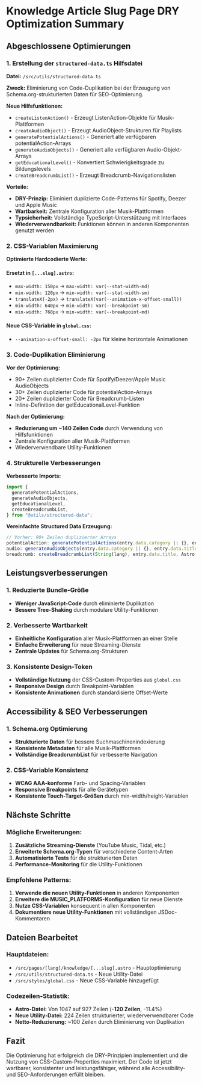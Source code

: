 # Knowledge Article Slug Page DRY Optimization Summary

## Abgeschlossene Optimierungen

### 1. Erstellung der `structured-data.ts` Hilfsdatei

**Datei:** `/src/utils/structured-data.ts`

**Zweck:** Eliminierung von Code-Duplikation bei der Erzeugung von Schema.org-strukturierten Daten
für SEO-Optimierung.

**Neue Hilfsfunktionen:**

- `createListenAction()` - Erzeugt ListenAction-Objekte für Musik-Plattformen
- `createAudioObject()` - Erzeugt AudioObject-Strukturen für Playlists
- `generatePotentialActions()` - Generiert alle verfügbaren potentialAction-Arrays
- `generateAudioObjects()` - Generiert alle verfügbaren Audio-Objekt-Arrays
- `getEducationalLevel()` - Konvertiert Schwierigkeitsgrade zu Bildungslevels
- `createBreadcrumbList()` - Erzeugt Breadcrumb-Navigationslisten

**Vorteile:**

- **DRY-Prinzip:** Eliminiert duplizierte Code-Patterns für Spotify, Deezer und Apple Music
- **Wartbarkeit:** Zentrale Konfiguration aller Musik-Plattformen
- **Typsicherheit:** Vollständige TypeScript-Unterstützung mit Interfaces
- **Wiederverwendbarkeit:** Funktionen können in anderen Komponenten genutzt werden

### 2. CSS-Variablen Maximierung

**Optimierte Hardcodierte Werte:**

#### Ersetzt in `[...slug].astro`:

- `max-width: 150px` → `max-width: var(--stat-width-md)`
- `min-width: 120px` → `min-width: var(--stat-width-sm)`
- `translateX(-2px)` → `translateX(var(--animation-x-offset-small))`
- `min-width: 640px` → `min-width: var(--breakpoint-sm)`
- `min-width: 768px` → `min-width: var(--breakpoint-md)`

#### Neue CSS-Variable in `global.css`:

- `--animation-x-offset-small: -2px` für kleine horizontale Animationen

### 3. Code-Duplikation Eliminierung

**Vor der Optimierung:**

- 90+ Zeilen duplizierter Code für Spotify/Deezer/Apple Music AudioObjects
- 30+ Zeilen duplizierter Code für potentialAction-Arrays
- 20+ Zeilen duplizierter Code für Breadcrumb-Listen
- Inline-Definition der getEducationalLevel-Funktion

**Nach der Optimierung:**

- **Reduzierung um ~140 Zeilen Code** durch Verwendung von Hilfsfunktionen
- Zentrale Konfiguration aller Musik-Plattformen
- Wiederverwendbare Utility-Funktionen

### 4. Strukturelle Verbesserungen

**Verbesserte Imports:**

```typescript
import {
  generatePotentialActions,
  generateAudioObjects,
  getEducationalLevel,
  createBreadcrumbList,
} from "@utils/structured-data";
```

**Vereinfachte Structured Data Erzeugung:**

```typescript
// Vorher: 90+ Zeilen duplizierter Arrays
potentialAction: generatePotentialActions(entry.data.category || {}, entry.data.title),
audio: generateAudioObjects(entry.data.category || {}, entry.data.title, uploadDate),
breadcrumb: createBreadcrumbList(String(lang), entry.data.title, Astro.url, translate),
```

## Leistungsverbesserungen

### 1. Reduzierte Bundle-Größe

- **Weniger JavaScript-Code** durch eliminierte Duplikation
- **Bessere Tree-Shaking** durch modulare Utility-Funktionen

### 2. Verbesserte Wartbarkeit

- **Einheitliche Konfiguration** aller Musik-Plattformen an einer Stelle
- **Einfache Erweiterung** für neue Streaming-Dienste
- **Zentrale Updates** für Schema.org-Strukturen

### 3. Konsistente Design-Token

- **Vollständige Nutzung** der CSS-Custom-Properties aus `global.css`
- **Responsive Design** durch Breakpoint-Variablen
- **Konsistente Animationen** durch standardisierte Offset-Werte

## Accessibility & SEO Verbesserungen

### 1. Schema.org Optimierung

- **Strukturierte Daten** für bessere Suchmaschinenindexierung
- **Konsistente Metadaten** für alle Musik-Plattformen
- **Vollständige BreadcrumbList** für verbesserte Navigation

### 2. CSS-Variable Konsistenz

- **WCAG AAA-konforme** Farb- und Spacing-Variablen
- **Responsive Breakpoints** für alle Gerätetypen
- **Konsistente Touch-Target-Größen** durch min-width/height-Variablen

## Nächste Schritte

### Mögliche Erweiterungen:

1. **Zusätzliche Streaming-Dienste** (YouTube Music, Tidal, etc.)
2. **Erweiterte Schema.org-Typen** für verschiedene Content-Arten
3. **Automatisierte Tests** für die strukturierten Daten
4. **Performance-Monitoring** für die Utility-Funktionen

### Empfohlene Patterns:

1. **Verwende die neuen Utility-Funktionen** in anderen Komponenten
2. **Erweitere die MUSIC_PLATFORMS-Konfiguration** für neue Dienste
3. **Nutze CSS-Variablen** konsequent in allen Komponenten
4. **Dokumentiere neue Utility-Funktionen** mit vollständigen JSDoc-Kommentaren

## Dateien Bearbeitet

### Hauptdateien:

- `/src/pages/[lang]/knowledge/[...slug].astro` - Hauptoptimierung
- `/src/utils/structured-data.ts` - Neue Utility-Datei
- `/src/styles/global.css` - Neue CSS-Variable hinzugefügt

### Codezeilen-Statistik:

- **Astro-Datei:** Von 1047 auf 927 Zeilen (**-120 Zeilen**, -11.4%)
- **Neue Utility-Datei:** 224 Zeilen strukturierter, wiederverwendbarer Code
- **Netto-Reduzierung:** ~100 Zeilen durch Eliminierung von Duplikation

## Fazit

Die Optimierung hat erfolgreich die DRY-Prinzipien implementiert und die Nutzung von
CSS-Custom-Properties maximiert. Der Code ist jetzt wartbarer, konsistenter und leistungsfähiger,
während alle Accessibility- und SEO-Anforderungen erfüllt bleiben.

